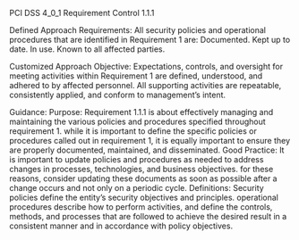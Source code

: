 PCI DSS 4_0_1 Requirement Control 1.1.1

Defined Approach Requirements:
All security policies and operational procedures that are identified in Requirement 1 are: Documented. Kept up to date. In use. Known to all affected parties.

Customized Approach Objective:
Expectations, controls, and oversight for meeting activities within Requirement 1 are defined, understood, and adhered to by affected personnel. All supporting activities are repeatable, consistently applied, and conform to management’s intent.

Guidance:
Purpose: Requirement 1.1.1 is about effectively managing and maintaining the various policies and procedures specified throughout requirement 1. while it is important to define the specific policies or procedures called out in requirement 1, it is equally important to ensure they are properly documented, maintained, and disseminated. Good Practice: It is important to update policies and procedures as needed to address changes in processes, technologies, and business objectives. for these reasons, consider updating these documents as soon as possible after a change occurs and not only on a periodic cycle. Definitions: Security policies define the entity’s security objectives and principles. operational procedures describe how to perform activities, and define the controls, methods, and processes that are followed to achieve the desired result in a consistent manner and in accordance with policy objectives.